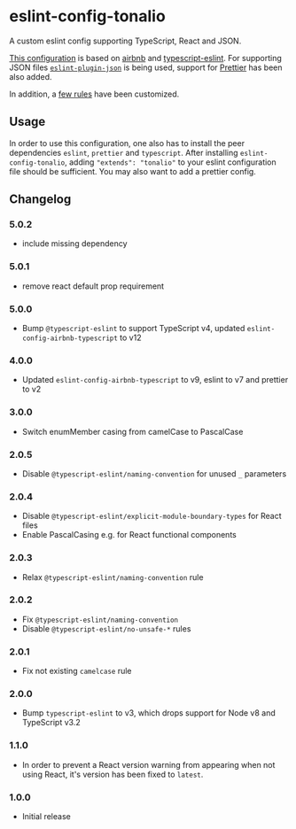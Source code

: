 # eslint-config-tonalio

A custom eslint config supporting TypeScript, React and JSON.

[This configuration](./index.js) is based on [airbnb](https://github.com/airbnb/javascript/tree/master/packages/eslint-config-airbnb) and [typescript-eslint](https://github.com/typescript-eslint/typescript-eslint). For supporting JSON files [`eslint-plugin-json`](https://github.com/azeemba/eslint-plugin-json) is being used, support for [Prettier](https://github.com/prettier) has been also added.

In addition, a [few rules](./rules.js) have been customized.

## Usage

In order to use this configuration, one also has to install the peer dependencies `eslint`, `prettier` and `typescript`. After installing `eslint-config-tonalio`, adding `"extends": "tonalio"` to your eslint configuration file should be sufficient. You may also want to add a prettier config.

## Changelog

### 5.0.2

-   include missing dependency

### 5.0.1

-   remove react default prop requirement

### 5.0.0

-   Bump `@typescript-eslint` to support TypeScript v4, updated `eslint-config-airbnb-typescript` to v12

### 4.0.0

-   Updated `eslint-config-airbnb-typescript` to v9, eslint to v7 and prettier to v2

### 3.0.0

-   Switch enumMember casing from camelCase to PascalCase

### 2.0.5

-   Disable `@typescript-eslint/naming-convention` for unused `_` parameters

### 2.0.4

-   Disable `@typescript-eslint/explicit-module-boundary-types` for React files
-   Enable PascalCasing e.g. for React functional components

### 2.0.3

-   Relax `@typescript-eslint/naming-convention` rule

### 2.0.2

-   Fix `@typescript-eslint/naming-convention`
-   Disable `@typescript-eslint/no-unsafe-*` rules

### 2.0.1

-   Fix not existing `camelcase` rule

### 2.0.0

-   Bump `typescript-eslint` to v3, which drops support for Node v8 and TypeScript v3.2

### 1.1.0

-   In order to prevent a React version warning from appearing when not using React, it's version has been fixed to `latest`.

### 1.0.0

-   Initial release
